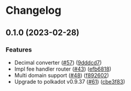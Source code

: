 # Changelog

## 0.1.0 (2023-02-28)


### Features

* Decimal converter ([#57](https://github.com/sygmaprotocol/sygma-substrate-pallets/issues/57)) ([9dddcd7](https://github.com/sygmaprotocol/sygma-substrate-pallets/commit/9dddcd77d1dad41ba7012896ae4a180d222da00f))
* Impl fee handler router ([#43](https://github.com/sygmaprotocol/sygma-substrate-pallets/issues/43)) ([efb6818](https://github.com/sygmaprotocol/sygma-substrate-pallets/commit/efb6818e7558b7142aa1954b90f32397ad87f4f6))
* Multi domain support ([#48](https://github.com/sygmaprotocol/sygma-substrate-pallets/issues/48)) ([f892602](https://github.com/sygmaprotocol/sygma-substrate-pallets/commit/f8926024df10a5b814c8b043ae70760e7c498e3e))
* Upgrade to polkadot v0.9.37 ([#61](https://github.com/sygmaprotocol/sygma-substrate-pallets/issues/61)) ([cbe3f83](https://github.com/sygmaprotocol/sygma-substrate-pallets/commit/cbe3f8391c1110a22c167c9ddb1c5f28b7fc2466))
